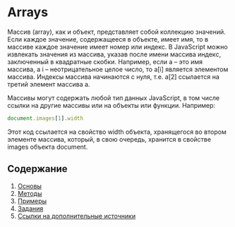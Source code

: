 # Arrays

Массив \(array\), как и объект, представляет собой коллекцию значений. Если каждое значение, содержащееся в объекте, имеет имя, то в массиве каждое значение имеет номер или индекс. В JavaScript можно извлекать значения из массива, указав после имени массива индекс, заключенный в квадратные скобки. Например, если a – это имя массива, а i – неотрицательное целое число, то a\[i\] является элементом массива. Индексы массива начинаются с нуля, т.е. a\[2\] ссылается на третий элемент массива a.

Массивы могут содержать любой тип данных JavaScript, в том числе ссылки на другие массивы или на объекты или функции. Например:

```javascript
document.images[1].width
```

Этот код ссылается на свойство width объекта, хранящегося во втором элементе массива, который, в свою очередь, хранится в свойстве images объекта document.

## Содержание

1. [Основы](basics.md)
2. [Методы](methods.md)
3. [Примеры](examples.md)
4. [Задания]()
5. [Ссылки на дополнительные источники](references.md)

